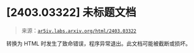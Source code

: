<!--yml

category: 未分类

date: 2024-09-06 19:34:02

-->

# [2403.03322] 未标题文档

> 来源：[`ar5iv.labs.arxiv.org/html/2403.03322`](https://ar5iv.labs.arxiv.org/html/2403.03322)

转换为 HTML 时发生了致命错误，程序异常退出。此文档可能被截断或损坏。
